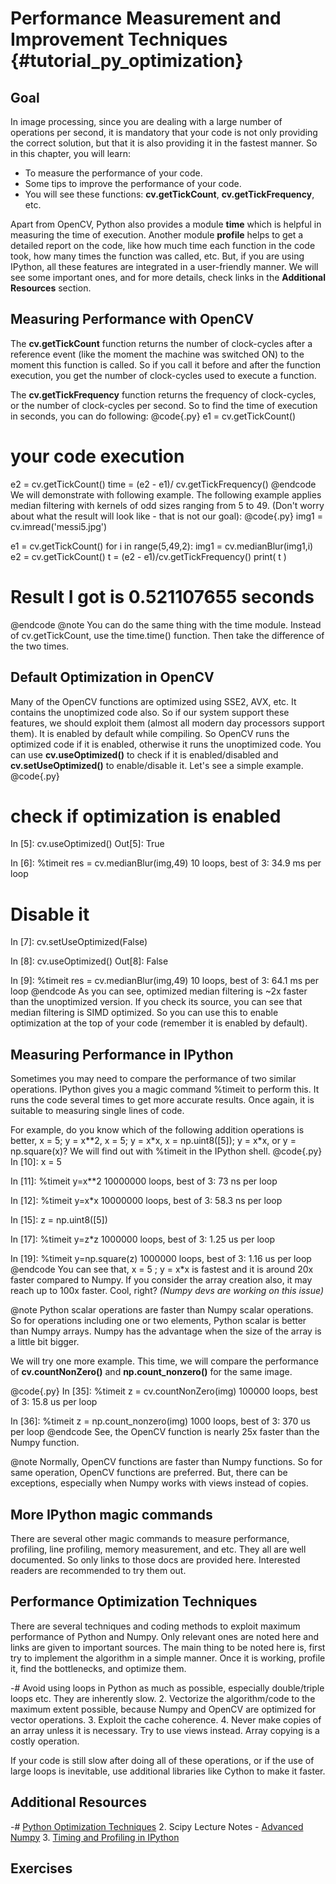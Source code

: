 Performance Measurement and Improvement Techniques {#tutorial_py_optimization}
==================================================

Goal
----

In image processing, since you are dealing with a large number of operations per second, it is mandatory that your code is not only providing the correct solution, but that it is also providing it in the fastest manner.
So in this chapter, you will learn:

-   To measure the performance of your code.
-   Some tips to improve the performance of your code.
-   You will see these functions: **cv.getTickCount**, **cv.getTickFrequency**, etc.

Apart from OpenCV, Python also provides a module **time** which is helpful in measuring the time of
execution. Another module **profile** helps to get a detailed report on the code, like how much time
each function in the code took, how many times the function was called, etc. But, if you are using
IPython, all these features are integrated in a user-friendly manner. We will see some important
ones, and for more details, check links in the **Additional Resources** section.

Measuring Performance with OpenCV
---------------------------------

The **cv.getTickCount** function returns the number of clock-cycles after a reference event (like the
moment the machine was switched ON) to the moment this function is called. So if you call it before and
after the function execution, you get the number of clock-cycles used to execute a function.

The **cv.getTickFrequency** function returns the frequency of clock-cycles, or the number of
clock-cycles per second. So to find the time of execution in seconds, you can do following:
@code{.py}
e1 = cv.getTickCount()
# your code execution
e2 = cv.getTickCount()
time = (e2 - e1)/ cv.getTickFrequency()
@endcode
We will demonstrate with following example. The following example applies median filtering with kernels
of odd sizes ranging from 5 to 49. (Don't worry about what the result will look like - that is not our
goal):
@code{.py}
img1 = cv.imread('messi5.jpg')

e1 = cv.getTickCount()
for i in range(5,49,2):
    img1 = cv.medianBlur(img1,i)
e2 = cv.getTickCount()
t = (e2 - e1)/cv.getTickFrequency()
print( t )

# Result I got is 0.521107655 seconds
@endcode
@note You can do the same thing with the time module. Instead of cv.getTickCount, use the time.time() function.
Then take the difference of the two times.

Default Optimization in OpenCV
------------------------------

Many of the OpenCV functions are optimized using SSE2, AVX, etc. It contains the unoptimized code also.
So if our system support these features, we should exploit them (almost all modern day processors
support them). It is enabled by default while compiling. So OpenCV runs the optimized code if it is
enabled, otherwise it runs the unoptimized code. You can use **cv.useOptimized()** to check if it is
enabled/disabled and **cv.setUseOptimized()** to enable/disable it. Let's see a simple example.
@code{.py}
# check if optimization is enabled
In [5]: cv.useOptimized()
Out[5]: True

In [6]: %timeit res = cv.medianBlur(img,49)
10 loops, best of 3: 34.9 ms per loop

# Disable it
In [7]: cv.setUseOptimized(False)

In [8]: cv.useOptimized()
Out[8]: False

In [9]: %timeit res = cv.medianBlur(img,49)
10 loops, best of 3: 64.1 ms per loop
@endcode
As you can see, optimized median filtering is \~2x faster than the unoptimized version. If you check its source,
you can see that median filtering is SIMD optimized. So you can use this to enable optimization at the
top of your code (remember it is enabled by default).

Measuring Performance in IPython
--------------------------------

Sometimes you may need to compare the performance of two similar operations. IPython gives you a
magic command %timeit to perform this. It runs the code several times to get more accurate results.
Once again, it is suitable to measuring single lines of code.

For example, do you know which of the following addition operations is better, x = 5; y = x\*\*2,
x = 5; y = x\*x, x = np.uint8([5]); y = x\*x, or y = np.square(x)? We will find out with %timeit in the
IPython shell.
@code{.py}
In [10]: x = 5

In [11]: %timeit y=x**2
10000000 loops, best of 3: 73 ns per loop

In [12]: %timeit y=x*x
10000000 loops, best of 3: 58.3 ns per loop

In [15]: z = np.uint8([5])

In [17]: %timeit y=z*z
1000000 loops, best of 3: 1.25 us per loop

In [19]: %timeit y=np.square(z)
1000000 loops, best of 3: 1.16 us per loop
@endcode
You can see that, x = 5 ; y = x\*x is fastest and it is around 20x faster compared to Numpy. If you
consider the array creation also, it may reach up to 100x faster. Cool, right? *(Numpy devs are
working on this issue)*

@note Python scalar operations are faster than Numpy scalar operations. So for operations including
one or two elements, Python scalar is better than Numpy arrays. Numpy has the advantage when the size of
the array is a little bit bigger.

We will try one more example. This time, we will compare the performance of **cv.countNonZero()**
and **np.count_nonzero()** for the same image.

@code{.py}
In [35]: %timeit z = cv.countNonZero(img)
100000 loops, best of 3: 15.8 us per loop

In [36]: %timeit z = np.count_nonzero(img)
1000 loops, best of 3: 370 us per loop
@endcode
See, the OpenCV function is nearly 25x faster than the Numpy function.

@note Normally, OpenCV functions are faster than Numpy functions. So for same operation, OpenCV
functions are preferred. But, there can be exceptions, especially when Numpy works with views
instead of copies.

More IPython magic commands
---------------------------

There are several other magic commands to measure performance, profiling, line profiling, memory
measurement, and etc. They all are well documented. So only links to those docs are provided here.
Interested readers are recommended to try them out.

Performance Optimization Techniques
-----------------------------------

There are several techniques and coding methods to exploit maximum performance of Python and Numpy.
Only relevant ones are noted here and links are given to important sources. The main thing to be
noted here is, first try to implement the algorithm in a simple manner. Once it is working,
profile it, find the bottlenecks, and optimize them.

-#  Avoid using loops in Python as much as possible, especially double/triple loops etc. They are
    inherently slow.
2.  Vectorize the algorithm/code to the maximum extent possible, because Numpy and OpenCV are
    optimized for vector operations.
3.  Exploit the cache coherence.
4.  Never make copies of an array unless it is necessary. Try to use views instead. Array copying is a
    costly operation.

If your code is still slow after doing all of these operations, or if the use of large loops is inevitable, use additional libraries like Cython to make it faster.

Additional Resources
--------------------

-#  [Python Optimization Techniques](http://wiki.python.org/moin/PythonSpeed/PerformanceTips)
2.  Scipy Lecture Notes - [Advanced
    Numpy](http://scipy-lectures.github.io/advanced/advanced_numpy/index.html#advanced-numpy)
3.  [Timing and Profiling in IPython](http://pynash.org/2013/03/06/timing-and-profiling/)

Exercises
---------
